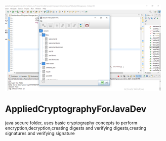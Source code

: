 ![](Screenshot_1.png)

# AppliedCryptographyForJavaDev
 java secure folder,
  uses basic cryptography concepts to perform encryption,decryption,creating digests and verifying digests,creating signatures and verifying signature
